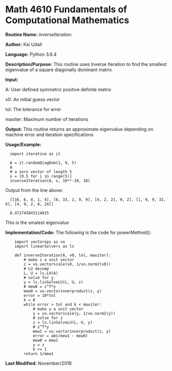 # Math 4610 Fundamentals of Computational Mathematics

**Routine Name:**           inverseIteration

**Author:** Kai Udall

**Language:** Python 3.6.4

**Description/Purpose:** This routine uses Inverse Iteration to find the smallest eigenvalue of a square diagonally dominant matrix

**Input:**

A: User defined symmetric positive definite matrix

v0: An initial guess vector

tol: The tolerance for error

maxiter: Maximum number of iterations

**Output:** This routine returns an approximate eigenvalue depending on machine error and iteration specifications

**Usage/Example:**

      import iterative as it
      
      A = it.randomDiagDom(1, 9, 5)
      A
      # a zero vector of length 5
      x = [0.5 for i in range(5)]
      inverseIteration(A, x, 10**-10, 10)

Output from the line above:

      [[16, 6, 4, 1, 4], [6, 33, 2, 9, 9], [4, 2, 21, 9, 2], [1, 9, 9, 32, 6], [4, 9, 2, 6, 24]]
      
      8.472745843114815
      

This is the smalest eigenvalue
          
**Implementation/Code:** The following is the code for powerMethod():
        
        import vectorops as vo
        import linearSolvers as ls
        
        def inverseIteration(A, v0, tol, maxiter):
            # make z a unit vector
            z = vo.vectorscale(v0, 1/vo.norm2(v0))
            # LU decomp
            L, U = ls.LU(A)
            # solve for y
            y = ls.linSolveLU(L, U, z)
            # mew0 = z^T*y
            mew0 = vo.vectorinnerproduct(z, y)
            error = 10*tol
            k = 0
            while error > tol and k < maxiter:
                # make y a unit vector
                y = vo.vectorscale(y, 1/vo.norm2(y))
                # solve for z
                z = ls.linSolveLU(L, U, y)
                # z^T*y
                mew1 = vo.vectorinnerproduct(z, y)
                error = abs(mew1 - mew0)
                mew0 = mew1
                y = z
                k += 1
            return 1/mew1

    
**Last Modified:** November/2018
